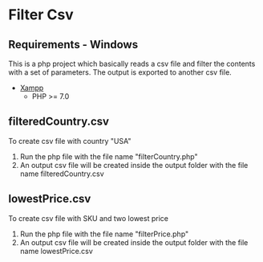 # Filter Csv

## Requirements - Windows
This is a php project which basically reads a csv file and filter the contents with a set of parameters. The output is exported to another csv file.

- [Xampp](https://www.apachefriends.org/index.html)
   - PHP >= 7.0
   
## filteredCountry.csv
To create csv file with country "USA"   
1. Run the php file with the file name "filterCountry.php" 
1. An output csv file will be created inside the output folder with the file name filteredCountry.csv

## lowestPrice.csv
To create csv file with SKU and two lowest price   
1. Run the php file with the file name "filterPrice.php" 
1. An output csv file will be created inside the output folder with the file name lowestPrice.csv